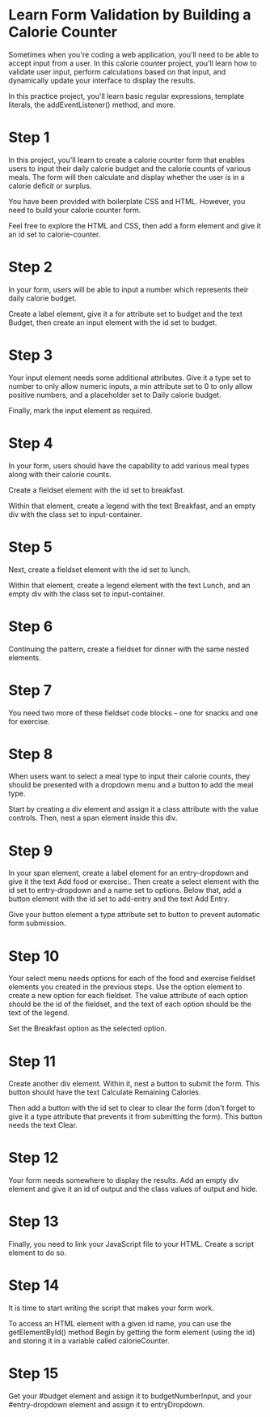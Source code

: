 # Learn Form Validation by Building a Calorie Counter
Sometimes when you're coding a web application, you'll need to be able to accept input from a user. In this calorie counter project, you'll learn how to validate user input, perform calculations based on that input, and dynamically update your interface to display the results.

In this practice project, you'll learn basic regular expressions, template literals, the addEventListener() method, and more.

# Step 1 
In this project, you'll learn to create a calorie counter form that enables users to input their daily calorie budget and the calorie counts of various meals. The form will then calculate and display whether the user is in a calorie deficit or surplus.

You have been provided with boilerplate CSS and HTML. However, you need to build your calorie counter form.

Feel free to explore the HTML and CSS, then add a form element and give it an id set to calorie-counter.

# Step 2
In your form, users will be able to input a number which represents their daily calorie budget.

Create a label element, give it a for attribute set to budget and the text Budget, then create an input element with the id set to budget.

# Step 3
Your input element needs some additional attributes. Give it a type set to number to only allow numeric inputs, a min attribute set to 0 to only allow positive numbers, and a placeholder set to Daily calorie budget.

Finally, mark the input element as required.

# Step 4
In your form, users should have the capability to add various meal types along with their calorie counts.

Create a fieldset element with the id set to breakfast.

Within that element, create a legend with the text Breakfast, and an empty div with the class set to input-container.

# Step 5
Next, create a fieldset element with the id set to lunch.

Within that element, create a legend element with the text Lunch, and an empty div with the class set to input-container.

# Step 6
Continuing the pattern, create a fieldset for dinner with the same nested elements.

# Step 7
You need two more of these fieldset code blocks – one for snacks and one for exercise.

# Step 8
When users want to select a meal type to input their calorie counts, they should be presented with a dropdown menu and a button to add the meal type.

Start by creating a div element and assign it a class attribute with the value controls. Then, nest a span element inside this div.

# Step 9
In your span element, create a label element for an entry-dropdown and give it the text Add food or exercise:. Then create a select element with the id set to entry-dropdown and a name set to options. Below that, add a button element with the id set to add-entry and the text Add Entry.

Give your button element a type attribute set to button to prevent automatic form submission.

# Step 10
Your select menu needs options for each of the food and exercise fieldset elements you created in the previous steps. Use the option element to create a new option for each fieldset. The value attribute of each option should be the id of the fieldset, and the text of each option should be the text of the legend.

Set the Breakfast option as the selected option.

# Step 11
Create another div element. Within it, nest a button to submit the form. This button should have the text Calculate Remaining Calories.

Then add a button with the id set to clear to clear the form (don't forget to give it a type attribute that prevents it from submitting the form). This button needs the text Clear.

# Step 12
Your form needs somewhere to display the results. Add an empty div element and give it an id of output and the class values of output and hide.

# Step 13
Finally, you need to link your JavaScript file to your HTML. Create a script element to do so.

# Step 14
It is time to start writing the script that makes your form work.

To access an HTML element with a given id name, you can use the getElementById() method
Begin by getting the form element (using the id) and storing it in a variable called calorieCounter.

# Step 15
Get your #budget element and assign it to budgetNumberInput, and your #entry-dropdown element and assign it to entryDropdown.